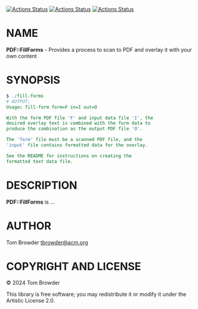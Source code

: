 [![Actions Status](https://github.com/tbrowder/PDF-FillForms/actions/workflows/linux.yml/badge.svg)](https://github.com/tbrowder/PDF-FillForms/actions) [![Actions Status](https://github.com/tbrowder/PDF-FillForms/actions/workflows/macos.yml/badge.svg)](https://github.com/tbrowder/PDF-FillForms/actions) [![Actions Status](https://github.com/tbrowder/PDF-FillForms/actions/workflows/windows.yml/badge.svg)](https://github.com/tbrowder/PDF-FillForms/actions)

NAME
====

**PDF::FillForms** - Provides a process to scan to PDF and overlay it with your own content

SYNOPSIS
========

```raku
$ ./fill-forms
# OUTPUT:
Usage: fill-form form=F in=I out=O

With the form PDF file 'F' and input data file 'I', the 
desired overlay text is combined with the form data to 
produce the combination as the output PDF file 'O'.

The 'form' file must be a scanned PDF file, and the 
'input' file contains formatted data for the overlay.

See the README for instructions on creating the 
formatted text data file.
```

DESCRIPTION
===========

**PDF::FillForms** is ...

AUTHOR
======

Tom Browder <tbrowder@acm.org>

COPYRIGHT AND LICENSE
=====================

© 2024 Tom Browder

This library is free software; you may redistribute it or modify it under the Artistic License 2.0.

